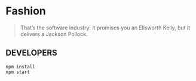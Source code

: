 # Fashion

> That’s the software industry: it promises you an Ellsworth Kelly, but it
> delivers a Jackson Pollock.

## DEVELOPERS

    npm install
    npm start

